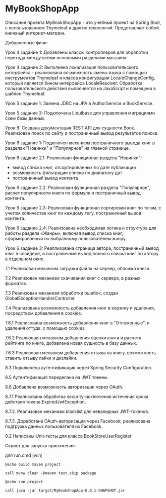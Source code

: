# MyBookShopApp
Описание проекта
MyBookShopApp - это учебный проект на Spring Boot, с использованием Thymeleaf и других технологий. Представляет собой книжный интернет-магазин.

Добавленные фичи:

Урок 4 задание 1:
Добавлены классы контроллеров для обработки перехода между всеми основными разделами магазина.

Урок 4 задание 2:
Выполнена локализация пользовательского интерфейса - реализована возможность смены языка с помощью инструментов Thymeleaf и класса конфигурации LocaleChangeConfig, который является бином интерфейса LocaleResolver. Обработка пользовательского действия выполняется на JavaScript и помещена в шаблон Thymeleaf.

Урок 5 задание 1:
Замена JDBC на JPA в AuthorService и BookService.

Урок 5 задание 3:
Подключена Liquibase для управления миграциями схем базы данных.

Урок 6:
Создана документация REST API для сущности Book. 
Реализован поиск по сайту и постраничный вывод результатов поиска.

Урок 6 задание 1:
Подключен механизм постраничного вывода книг в разделах "Новинки" и "Популярное" на главной странице.

Урок 6 задание 2.1:
Реализован функционал раздела "Новинки": 
- вывод списка книг, отсортированных по дате публикации
- возможность фильтрации списка по диапазону дат
- постраничный вывод контента

Урок 6 задание 2.2:
Реализован функционал раздела "Популярное", расчет популярности книги по формуле и постраничный вывод контента.

Урок 6 задание 2.3:
Реализован функционал сортировки книг по тегам, с учетом количества книг по каждому тегу, постраничный вывод контента.

Урок 6 задание 2.4:
Реализована необходимая логика и структура для работы раздела «Жанры», включая вывод списка книг, сформированный по выбранному пользователем жанру. 

Урок 6 задание 3:
Реаплизована страница автора, постраничный вывод книг в слайдере, и постраничный вывод полного списка книг по автору в отдельном окне.

7.1 Реализован механизм загрузки файла на сервер, обложка книги.

7.2 Реализован механизм скачивания книг с сервера, в разных форматах.

7.3 Реализован механизм обработки ошибок, создан GlobalExceptionHandlerController

7.4 Реализована возможность добавления книг в корзину и удаления, посредством добавления в cookies.

7.6.1 Реализована возможность добавления книг в "Отложенные", и удаления оттуда, с помощью cookies.

7.6.2 Реализован механизм добавления оценки книги и расчета рейтинга по книге, добавлена новая сущность в базу данных.

7.6.3 Реализован механизм добавления отзыва на книгу, возможность ставить отзыву лайки и дизлайки.

8.3 Подключена аутентификация через Spring Security Configuration.

8.5 Аутентификация переделана на JWT токены.

8.6 Добавлена возможность авторизации через OAuth.

8.7.1 Реализована обработка security-исключения истечения срока действия токена ExpiredJwtException.

8.7.2. Реализован механизм blacklist для невалидных JWT-токенов.

8.7.3. Доработана OAuth-авторизация через Facebook, реализована подгрузка данных пользователя из Facebook.

9.2 Написаны Unit-тесты для класса BookStoreUserRegister


Скрипт для запуска приложения:

для run.cmd (win)

`@echo build maven project`

`call mvnw clean -Dmaven.test.skip package`

`@echo run project`

`call java -jar target/MyBookShopApp-0.0.1-SNAPSHOT.jar`


